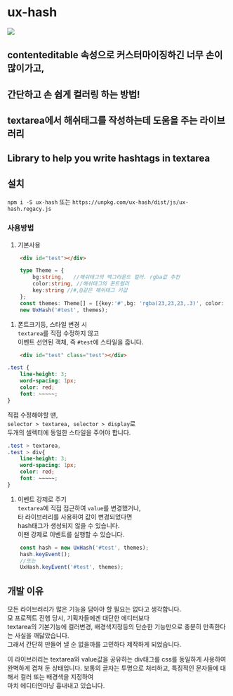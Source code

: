 # ux-hash
![](demo/sample.gif)
## contenteditable 속성으로 커스터마이징하긴 너무 손이 많이가고, 
## 간단하고 손 쉽게 컬러링 하는 방법!
## textarea에서 해쉬태그를 작성하는데 도움을 주는 라이브러리
## Library to help you write hashtags in textarea

## 설치
`npm i -S ux-hash` 또는 `https://unpkg.com/ux-hash/dist/js/ux-hash.regacy.js`

### 사용방법

1. 기본사용

```html
    <div id="test"></div>
```
```typescript
    type Theme = {
        bg:string,   //해쉬태그의 백그라운드 컬러. rgba값 추천
        color:string, //해쉬태그의 폰트컬러
        key:string //#,@같은 해쉬태그 키값
    };
    const themes: Theme[] = [{key:'#',bg: 'rgba(23,23,23,.3)', color: '#fff'}];
    new UxHash('#test', themes);
```
1. 폰트크기등, 스타일 변경 시  
`textarea`를 직접 수정하지 않고   
이벤트 선언된 객체, 즉 `#test`에 스타일을 줍니다.  
```html
    <div id="test" class="test"></div>
```
```css
.test {
    line-height: 3;
    word-spacing: 1px;
    color: red;
    font: ~~~~~;
}
```
직접 수정해야할 땐,   
`selector > textarea, selector > display`로    
두개의 셀렉터에 동일한 스타일을 주어야 합니다.
```css
.test > textarea,
.test > div{
    line-height: 3;
    word-spacing: 1px;
    color: red;
    font: ~~~~~;
}
```
1. 이벤트 강제로 주기  
`textarea`에 직접 접근하여 `value`를 변경했거나,    
 타 라이브러리를 사용하여 값이 변경되었다면    
hash태그가 생성되지 않을 수 있습니다.    
이땐 강제로 이벤트를 실행할 수 있습니다.  
```typescript
    const hash = new UxHash('#test', themes);
    hash.keyEvent();
    //또는
    UxHash.keyEvent('#test', themes);
```
    
## 개발 이유
모든 라이브러리가 많은 기능을 담아야 할 필요는 없다고 생각합니다.   
모 프로젝트 진행 당시, 기획자들에겐 대단한 에디터보다  
textarea의 기본기능에 컬러변경, 배경색지정등의 단순한 기능만으로 충분히 만족한다는 사실을 깨닳았습니다.  
그래서 간단히 만들어 낼 순 없을까를 고민하다 제작하게 되었습니다.

이 라이브러리는 textarea와 value값을 공유하는 div태그를 css를 동일하게 사용하여 완벽하게
겹쳐 둔 상태입니다.
보통의 글자는 투명으로 처리하고, 특징적인 문자들에 대해서 컬러 또는 배경색을 지정하여  
마치 에디터인마냥 흉내내고 있습니다.